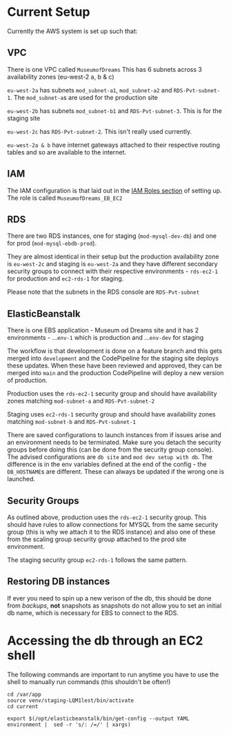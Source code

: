 # Current Setup

Currently the AWS system is set up such that:

## VPC

There is one VPC called `MuseumofDreams`
This has 6 subnets across 3 availability zones (eu-west-2 a, b & c)

`eu-west-2a` has subnets `mod_subnet-a1`, `mod_subnet-a2` and `RDS-Pvt-subnet-1`. The `mod_subnet-a`s are used for the production site

`eu-west-2b` has subnets `mod_subnet-b1` and `RDS-Pvt-subnet-3`. This is for the staging site

`eu-west-2c` has `RDS-Pvt-subnet-2`. This isn't really used currently.

`eu-west-2a & b` have internet gateways attached to their respective routing tables and so are available to the internet.

## IAM

The IAM configuration is that laid out in the [IAM Roles section](settingUp.md) of setting up. The role is called `MuseumofDreams_EB_EC2`

## RDS

There are two RDS instances, one for staging (`mod-mysql-dev-db`) and one for prod (`mod-mysql-ebdb-prod`).

They are almost identical in their setup but the production availability zone is `eu-west-2c` and staging is `eu-west-2a` and they have different secondary security groups to connect with their respective environments - `rds-ec2-1` for production and `ec2-rds-1` for staging.

Please note that the subnets in the RDS console are `RDS-Pvt-subnet`

## ElasticBeanstalk

There is one EBS application - Museum od Dreams site and it has 2 environments - ...`env-1` which is production and ...`env-dev` for staging

The workflow is that development is done on a feature branch and this gets merged into `development` and the CodePipeline for the staging site deploys these updates. When these have been reviewed and approved, they can be merged into `main` and the production CodePipeline will deploy a new version of production.

Production uses the `rds-ec2-1` security group and should have availability zones matching `mod-subnet-a` and `RDS-Pvt-subnet-2`

Staging uses `ec2-rds-1` security group and should have availability zones matching `mod-subnet-b` and `RDS-Pvt-subnet-1`

There are saved configurations to launch instances from if issues arise and an environment needs to be terminated. Make sure you detach the security groups before doing this (can be done from the security group console).
The advised configurations are `db site` and `mod dev setup with db`. The difference is in the env variables defined at the end of the config - the `DB_HOSTNAME`s are different. These can always be updated if the wrong one is launched.

## Security Groups

As outlined above, production uses the `rds-ec2-1` security group. This should have rules to allow connections for MYSQL from the same security group (this is why we attach it to the RDS instance) and also one of these from the scaling group security group attached to the prod site environment.

The staging security group `ec2-rds-1` follows the same pattern.


## Restoring DB instances

If ever you need to spin up a new verison of the db, this should be done from *backups*, **not** snapshots as snapshots do not allow you to set an initial db name, which is necessary for EBS to connect to the RDS.

# Accessing the db through an EC2 shell

The following commands are important to run anytime you have to use the shell to manually run commands (this shouldn't be often!)

```
cd /var/app
source venv/staging-LQM1lest/bin/activate
cd current

export $(/opt/elasticbeanstalk/bin/get-config --output YAML environment |  sed -r 's/: /=/' | xargs)
```
